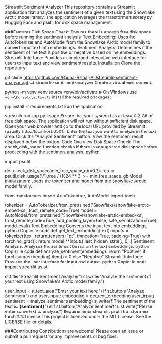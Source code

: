 Streamlit Sentiment Analyzer
This repository contains a Streamlit application that analyzes the sentiment of a given text using the Snowflake Arctic model family. The application leverages the transformers library by Hugging Face and psutil for disk space management.

###Features
Disk Space Check: Ensures there is enough free disk space before running the sentiment analysis.
Text Embedding: Uses the AutoTokenizer and AutoModel from the Snowflake Arctic model family to convert input text into embeddings.
Sentiment Analysis: Determines if the sentiment of the text is positive or negative based on the embeddings.
Streamlit Interface: Provides a simple and interactive web interface for users to input text and view sentiment results.
Installation
Clone the repository:

git clone https://github.com/Rouaa-Belhaj-Ali/streamlit-sentiment-analyzer.git
cd streamlit-sentiment-analyzer
Create a virtual environment:

python -m venv venv
source venv/bin/activate  # On Windows use `venv\Scripts\activate`
Install the required packages:


pip install -r requirements.txt
Run the application:


streamlit run app.py
Usage
Ensure that your system has at least 0.2 GB of free disk space. The application will not run without sufficient disk space.
Open your web browser and go to the local URL provided by Streamlit (usually http://localhost:8501).
Enter the text you want to analyze in the text area.
Click the "Analyze Sentiment" button.
View the sentiment result displayed below the button.
Code Overview
Disk Space Check: The check_disk_space function checks if there is enough free disk space before proceeding with the sentiment analysis.
python

import psutil

def check_disk_space(min_free_space_gb=0.2):
    return psutil.disk_usage('/').free / (1024 ** 3) >= min_free_space_gb
Model Initialization: Loads the tokenizer and model from the Snowflake Arctic model family.

from transformers import AutoTokenizer, AutoModel
import torch

tokenizer = AutoTokenizer.from_pretrained('Snowflake/snowflake-arctic-embed-xs', trust_remote_code=True)
model = AutoModel.from_pretrained('Snowflake/snowflake-arctic-embed-xs', trust_remote_code=True, add_pooling_layer=False, safe_serialization=True)
model.eval()
Text Embedding: Converts the input text into embeddings.
python
Copier le code
def get_text_embedding(text):
    inputs = tokenizer(text, return_tensors="pt", truncation=True, padding=True)
    with torch.no_grad():
        return model(**inputs).last_hidden_state[:, 0, :]
Sentiment Analysis: Analyzes the sentiment based on the text embeddings.
python
Copier le code
def analyze_sentiment(embedding):
    return "Positive" if torch.sum(embedding).item() > 0 else "Negative"
Streamlit Interface: Provides the user interface for input and output.
python
Copier le code
import streamlit as st

st.title("Streamlit Sentiment Analyzer")
st.write("Analyze the sentiment of your text using Snowflake's Arctic model family.")

user_input = st.text_area("Enter your text here:")
if st.button("Analyze Sentiment") and user_input:
    embedding = get_text_embedding(user_input)
    sentiment = analyze_sentiment(embedding)
    st.write(f"The sentiment of the text is: **{sentiment}**")
elif st.button("Analyze Sentiment"):
    st.write("Please enter some text to analyze.")
Requirements
streamlit
psutil
transformers
torch
###License
This project is licensed under the MIT License. See the LICENSE file for details.

###Contributing
Contributions are welcome! Please open an issue or submit a pull request for any improvements or bug fixes.


